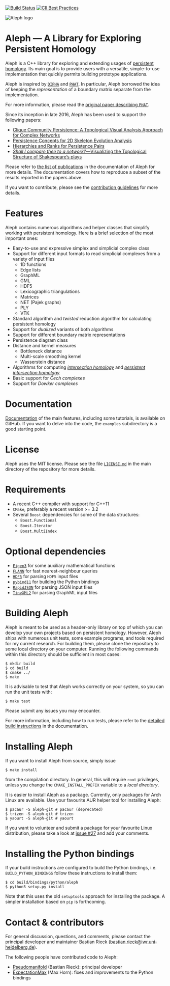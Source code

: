 [![Build Status](https://travis-ci.org/Pseudomanifold/Aleph.svg?branch=master)](https://travis-ci.org/Pseudomanifold/Aleph) [![CII Best Practices](https://bestpractices.coreinfrastructure.org/projects/972/badge)](https://bestpractices.coreinfrastructure.org/projects/972)

![Aleph logo](Aleph.png "The logo of Aleph in all its glory")

# Aleph &mdash; A Library for Exploring Persistent Homology

Aleph is a C++ library for exploring and extending usages of [persistent
homology](https://en.wikipedia.org/wiki/Persistent_homology). Its main
goal is to provide users with a versatile, simple-to-use implementation
that quickly permits building prototype applications.

Aleph is inspired by [`DIPHA`](https://github.com/DIPHA/dipha) and
[`PHAT`](https://bitbucket.org/phat-code/phat). In particular, Aleph
borrowed the idea of keeping the *representation* of a boundary matrix
separate from the implementation.

For more information, please read the [original paper describing
`PHAT`](https://people.mpi-inf.mpg.de/~mkerber/bkrw-pphat.pdf).

Since its inception in late 2016, Aleph has been used to support the
following papers:

- [Clique Community Persistence: A Topological Visual Analysis Approach for Complex Networks](https://submanifold.github.io/Aleph/Rieck17d.html)
- [Persistence Concepts for 2D Skeleton Evolution Analysis](https://submanifold.github.io/Aleph/Rieck17b.html)
- [Hierarchies and Ranks for Persistence Pairs](https://submanifold.github.io/Aleph/Rieck17a.html)
- [*Shall I compare thee to a network?*&mdash;Visualizing the Topological
  Structure of Shakespeare&rsquo;s plays](https://submanifold.github.io/Aleph/Rieck16b.html)

Please refer to [the list of
publications](https://submanifold.github.io/Aleph/publications) in the
documentation of Aleph for more details. The documentation covers how to
reproduce a subset of the results reported in the papers above.

If you want to contribute, please see the [contribution
guidelines](CONTRIBUTING.md) for more details.

# Features

Aleph contains numerous algorithms and helper classes that simplify
working with persistent homology. Here is a brief selection of the most
important ones:

* Easy-to-use and expressive simplex and simplicial complex class
* Support for different input formats to read simplicial complexes from
  a variety of input files
    - 1D functions
    - Edge lists
    - GraphML
    - GML
    - HDF5
    - Lexicographic triangulations
    - Matrices
    - NET (Pajek graphs)
    - PLY
    - VTK
* Standard algorithm and *twisted* reduction algorithm for calculating
  persistent homology
* Support for *dualized* variants of both algorithms
* Support for different boundary matrix representations
* Persistence diagram class
* Distance and kernel measures
    - Bottleneck distance
    - Multi-scale smoothing kernel
    - Wasserstein distance
* Algorithms for computing [*intersection homology*](http://www.math.ias.edu/~goresky/pdf/IH.pdf) and [*persistent intersection homology*](https://doi.org/10.1007/s10208-010-9081-1)
* Basic support for *Čech complexes*
* Support for *Dowker complexes*

# Documentation

[Documentation](https://submanifold.github.io/Aleph) of the main
features, including some tutorials, is available on GitHub. If you want
to delve into the code, the `examples` subdirectory is a good starting
point.

# License

Aleph uses the MIT license. Please see the file [`LICENSE.md`](LICENSE.md)
in the main directory of the repository for more details.

# Requirements

* A recent C++ compiler with support for C++11
* `CMake`, preferably a recent version >= 3.2
* Several `Boost` dependencies for some of the data structures:
  * `Boost.Functional`
  * `Boost.Iterator`
  * `Boost.MultiIndex`

# Optional dependencies

* [`Eigen3`](http://eigen.tuxfamily.org) for some auxiliary mathematical
  functions
* [`FLANN`](https://github.com/mariusmuja/flann) for fast nearest-neighbour queries
* [`HDF5`](https://www.hdfgroup.org) for parsing `HDF5` input files
* [`pybind11`](https://github.com/pybind/pybind11) for building the
  Python bindings
* [`RapidJSON`](http://rapidjson.org) for parsing JSON input files
* [`TinyXML2`](https://github.com/leethomason/tinyxml2) for parsing
  GraphML input files

# Building Aleph

Aleph is meant to be used as a header-only library on top of which you
can develop your own projects based on persistent homology. However,
Aleph ships with numerous unit tests, some example programs, and tools
required for my current research. For building them, please clone the
repository to some local directory on your computer. Running the
following commands within this directory should be sufficient in most
cases:

    $ mkdir build
    $ cd build
    $ cmake ../
    $ make

It is advisable to test that Aleph works correctly on your system, so
you can run the unit tests with:

    $ make test

Please submit any issues you may encounter.

For more information, including how to run tests, please refer to the
[detailed build
instructions](https://submanifold.github.io/Aleph/building) in the
documentation.

# Installing Aleph

If you want to install Aleph from source, simply issue

    $ make install

from the compilation directory. In general, this will require `root`
privileges, unless you change the `CMAKE_INSTALL_PREFIX` variable to
a *local directory*.

It is easier to install Aleph as a package. Currently, only packages
for Arch Linux are available. Use your favourite AUR helper tool for
installing Aleph:

    $ pacaur -S aleph-git # pacaur (deprecated)
    $ trizen -S aleph-git # trizen
    $ yaourt -S aleph-git # yaourt

If you want to volunteer and submit a package for your favourite Linux
distribution, please take a look at [issue #27](https://github.com/Pseudomanifold/Aleph/issues/27)
and add your comments.

# Installing the Python bindings

If your build instructions are configured to build the Python bindings,
i.e. `BUILD_PYTHON_BINDINGS` follow these instructions to install them:

    $ cd build/bindings/python/aleph
    $ python3 setup.py install

Note that this uses the old `setuptools` approach for installing the
package. A simpler installation based on `pip` is forthcoming.

# Contact & contributors

For general discussion, questions, and comments, please contact the
principal developer and maintainer Bastian Rieck (bastian.rieck@iwr.uni-heidelberg.de).

The following people have contributed code to Aleph:

* [Pseudomanifold](https://github.com/Pseudomanifold) (Bastian Rieck): principal developer
* [ExpectationMax](https://github.com/ExpectationMax) (Max Horn): fixes and
  improvements to the Python bindings
